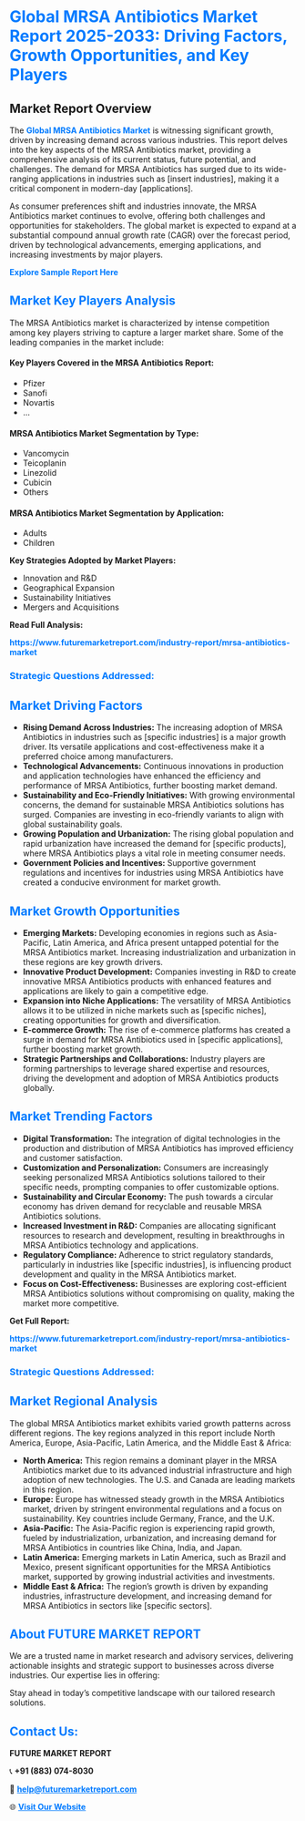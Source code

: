 <h1 style="color: #007BFF;">Global MRSA Antibiotics Market Report 2025-2033: Driving Factors, Growth Opportunities, and Key Players</h1>

<section id="overview">
<h2>Market Report Overview</h2>
<p>The <a href="https://www.futuremarketreport.com/industry-report/mrsa-antibiotics-market" style="color: #007BFF; text-decoration: none;"><strong>Global MRSA Antibiotics Market</strong></a> is witnessing significant growth, driven by increasing demand across various industries. This report delves into the key aspects of the MRSA Antibiotics market, providing a comprehensive analysis of its current status, future potential, and challenges. The demand for MRSA Antibiotics has surged due to its wide-ranging applications in industries such as [insert industries], making it a critical component in modern-day [applications].</p>
<p>As consumer preferences shift and industries innovate, the MRSA Antibiotics market continues to evolve, offering both challenges and opportunities for stakeholders. The global market is expected to expand at a substantial compound annual growth rate (CAGR) over the forecast period, driven by technological advancements, emerging applications, and increasing investments by major players.</p>
</section>

<section id="overview">
<p><a href="https://www.futuremarketreport.com/request-sample/reportId=102978" style="color: #007BFF; text-decoration: none;"><strong>Explore Sample Report Here</strong></a></p>
</section>

<section id="key-players">
<h2 style="color: #007BFF;">Market Key Players Analysis</h2>
<p>The MRSA Antibiotics market is characterized by intense competition among key players striving to capture a larger market share. Some of the leading companies in the market include:</p>
<h4>Key Players Covered in the MRSA Antibiotics Report:</h4>
<ul><li>Pfizer</li><li>Sanofi</li><li>Novartis</li><li>...</li></ul>
<h4>MRSA Antibiotics Market Segmentation by Type:</h4>
<ul><li>Vancomycin</li><li>Teicoplanin</li><li>Linezolid</li><li>Cubicin</li><li>Others</li></ul>

<h4>MRSA Antibiotics Market Segmentation by Application:</h4>
<ul><li>Adults</li><li>Children</li></ul>
<p><strong>Key Strategies Adopted by Market Players:</strong></p>
<ul>
<li>Innovation and R&D</li>
<li>Geographical Expansion</li>
<li>Sustainability Initiatives</li>
<li>Mergers and Acquisitions</li>
</ul>
</section>

<section>
<p><strong>Read Full Analysis: </strong></p><a href="https://www.futuremarketreport.com/industry-report/mrsa-antibiotics-market" style="color: #007BFF; text-decoration: none;"><strong>https://www.futuremarketreport.com/industry-report/mrsa-antibiotics-market</strong></a>
<h3 style="color: #007BFF;">Strategic Questions Addressed:</h3>
</section>

<section id="driving-factors">
<h2 style="color: #007BFF;">Market Driving Factors</h2>
<ul>
<li><strong>Rising Demand Across Industries:</strong> The increasing adoption of MRSA Antibiotics in industries such as [specific industries] is a major growth driver. Its versatile applications and cost-effectiveness make it a preferred choice among manufacturers.</li>
<li><strong>Technological Advancements:</strong> Continuous innovations in production and application technologies have enhanced the efficiency and performance of MRSA Antibiotics, further boosting market demand.</li>
<li><strong>Sustainability and Eco-Friendly Initiatives:</strong> With growing environmental concerns, the demand for sustainable MRSA Antibiotics solutions has surged. Companies are investing in eco-friendly variants to align with global sustainability goals.</li>
<li><strong>Growing Population and Urbanization:</strong> The rising global population and rapid urbanization have increased the demand for [specific products], where MRSA Antibiotics plays a vital role in meeting consumer needs.</li>
<li><strong>Government Policies and Incentives:</strong> Supportive government regulations and incentives for industries using MRSA Antibiotics have created a conducive environment for market growth.</li>
</ul>
</section>

<section id="growth-opportunities">
<h2 style="color: #007BFF;">Market Growth Opportunities</h2>
<ul>
<li><strong>Emerging Markets:</strong> Developing economies in regions such as Asia-Pacific, Latin America, and Africa present untapped potential for the MRSA Antibiotics market. Increasing industrialization and urbanization in these regions are key growth drivers.</li>
<li><strong>Innovative Product Development:</strong> Companies investing in R&D to create innovative MRSA Antibiotics products with enhanced features and applications are likely to gain a competitive edge.</li>
<li><strong>Expansion into Niche Applications:</strong> The versatility of MRSA Antibiotics allows it to be utilized in niche markets such as [specific niches], creating opportunities for growth and diversification.</li>
<li><strong>E-commerce Growth:</strong> The rise of e-commerce platforms has created a surge in demand for MRSA Antibiotics used in [specific applications], further boosting market growth.</li>
<li><strong>Strategic Partnerships and Collaborations:</strong> Industry players are forming partnerships to leverage shared expertise and resources, driving the development and adoption of MRSA Antibiotics products globally.</li>
</ul>
</section>

<section id="trending-factors">
<h2 style="color: #007BFF;">Market Trending Factors</h2>
<ul>
<li><strong>Digital Transformation:</strong> The integration of digital technologies in the production and distribution of MRSA Antibiotics has improved efficiency and customer satisfaction.</li>
<li><strong>Customization and Personalization:</strong> Consumers are increasingly seeking personalized MRSA Antibiotics solutions tailored to their specific needs, prompting companies to offer customizable options.</li>
<li><strong>Sustainability and Circular Economy:</strong> The push towards a circular economy has driven demand for recyclable and reusable MRSA Antibiotics solutions.</li>
<li><strong>Increased Investment in R&D:</strong> Companies are allocating significant resources to research and development, resulting in breakthroughs in MRSA Antibiotics technology and applications.</li>
<li><strong>Regulatory Compliance:</strong> Adherence to strict regulatory standards, particularly in industries like [specific industries], is influencing product development and quality in the MRSA Antibiotics market.</li>
<li><strong>Focus on Cost-Effectiveness:</strong> Businesses are exploring cost-efficient MRSA Antibiotics solutions without compromising on quality, making the market more competitive.</li>
</ul>
</section>

<section>
<p><strong>Get Full Report: </strong></p><a href="https://www.futuremarketreport.com/industry-report/mrsa-antibiotics-market" style="color: #007BFF; text-decoration: none;"><strong>https://www.futuremarketreport.com/industry-report/mrsa-antibiotics-market</strong></a>
<h3 style="color: #007BFF;">Strategic Questions Addressed:</h3>
</section>


<section id="regional-analysis">
<h2 style="color: #007BFF;">Market Regional Analysis</h2>
<p>The global MRSA Antibiotics market exhibits varied growth patterns across different regions. The key regions analyzed in this report include North America, Europe, Asia-Pacific, Latin America, and the Middle East & Africa:</p>
<ul>
<li><strong>North America:</strong> This region remains a dominant player in the MRSA Antibiotics market due to its advanced industrial infrastructure and high adoption of new technologies. The U.S. and Canada are leading markets in this region.</li>
<li><strong>Europe:</strong> Europe has witnessed steady growth in the MRSA Antibiotics market, driven by stringent environmental regulations and a focus on sustainability. Key countries include Germany, France, and the U.K.</li>
<li><strong>Asia-Pacific:</strong> The Asia-Pacific region is experiencing rapid growth, fueled by industrialization, urbanization, and increasing demand for MRSA Antibiotics in countries like China, India, and Japan.</li>
<li><strong>Latin America:</strong> Emerging markets in Latin America, such as Brazil and Mexico, present significant opportunities for the MRSA Antibiotics market, supported by growing industrial activities and investments.</li>
<li><strong>Middle East & Africa:</strong> The region’s growth is driven by expanding industries, infrastructure development, and increasing demand for MRSA Antibiotics in sectors like [specific sectors].</li>
</ul>
</section>

<footer>
<h2 style="color: #007BFF;">About FUTURE MARKET REPORT</h2>
<p>We are a trusted name in market research and advisory services, delivering actionable insights and strategic support to businesses across diverse industries. Our expertise lies in offering:</p>

<p>Stay ahead in today’s competitive landscape with our tailored research solutions.</p>

<h2 style="color: #007BFF;">Contact Us:</h2>
<p><strong>FUTURE MARKET REPORT</strong></p>
<p>📞 <strong>+91 (883) 074-8030</strong></p>
<p>📧 <strong><a href="mailto:help@futuremarketreport.com" style="color: #007BFF;">help@futuremarketreport.com</a></strong></p>
<p>🌐 <strong><a href="https://www.futuremarketreport.com/" style="color: #007BFF;">Visit Our Website</a></strong></p>
</footer>